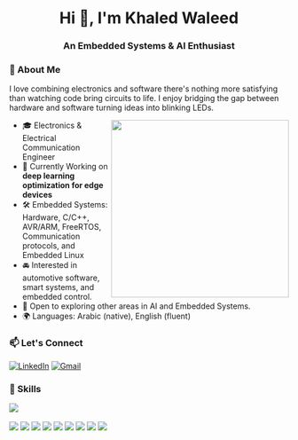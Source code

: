 <!-- header -->
<h1 align="center">Hi 👋, I'm Khaled Waleed </h1>
<h3 align="center">An Embedded Systems & AI Enthusiast</h3>

### 🧠 About Me
I love combining electronics and software there's nothing more satisfying than watching code bring circuits to life. I enjoy bridging the gap between hardware and software turning ideas into blinking LEDs.

<img src="https://i.pinimg.com/originals/f9/b8/8d/f9b88deeae101d6a8572063bb63c286e.gif" width="320" align="right" />

- 🎓 Electronics & Electrical Communication Engineer  
- 🤖 Currently Working on **deep learning optimization for edge devices**
- 🛠️ Embedded Systems: Hardware, C/C++, AVR/ARM, FreeRTOS, Communication protocols, and Embedded Linux
- 🚘 Interested in automotive software, smart systems, and embedded control.
- 🌱 Open to exploring other areas in AI and Embedded Systems.  
- 🌍 Languages: Arabic (native), English (fluent)


### 📫 Let's Connect
[![LinkedIn](https://img.shields.io/badge/LinkedIn-0077B5.svg?logo=linkedin&logoColor=white)](https://www.linkedin.com/in/khaledwaleedsamir/)
[![Gmail](https://img.shields.io/badge/Gmail-D14836?logo=gmail&logoColor=white)](mailto:khaledwaleed42069@gmail.com)


### 🚀 Skills
<p align="left">
  <!-- Skill Icons -->
  <img src="https://skillicons.dev/icons?i=c,cpp,python,matlab,arduino,linux,vscode,ubuntu,raspberrypi,bash,cmake,eclipse,git,github,html,jenkins,latex,notion,pycharm,qt,anaconda,pytorch,tensorflow" /><br><br> 
  <!-- Custom Badges -->
  <img src="https://img.shields.io/badge/Jetson%20Nano-76B900?style=for-the-badge&logo=nvidia&logoColor=white" />
  <img src="https://img.shields.io/badge/STMCubeMX%20&%20IDE-03234B?style=for-the-badge&logo=stmicroelectronics&logoColor=white" />
  <img src="https://img.shields.io/badge/YOCTO%20Project-9b59b6?style=for-the-badge&logo=yocto&logoColor=white" />
  <img src="https://img.shields.io/badge/QEMU-FF6600?style=for-the-badge&logo=qemu&logoColor=white" />
  <img src="https://img.shields.io/badge/Buildroot-ED1C24?style=for-the-badge&logo=linux&logoColor=white" />
  <img src="https://img.shields.io/badge/Makefiles-000000?style=for-the-badge&logo=gnubash&logoColor=white" />
  <img src="https://img.shields.io/badge/Proteus-00599C?style=for-the-badge&logo=proteus&logoColor=white" />
  <img src="https://img.shields.io/badge/easyEDA-FF9900?style=for-the-badge&logo=easyeda&logoColor=white" />
  <img src="https://img.shields.io/badge/KiCad-5193D1?style=for-the-badge&logo=kicad&logoColor=white" />
</p>

